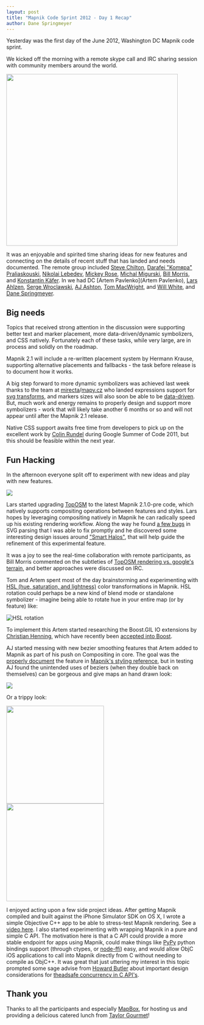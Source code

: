 ```yaml
---
layout: post
title: "Mapnik Code Sprint 2012 - Day 1 Recap"
author: Dane Springmeyer
---
```


Yesterday was the first day of the June 2012, Washington DC Mapnik code sprint.

We kicked off the morning with a remote skype call and IRC sharing session with community members around the world.

<a href="https://p.twimg.com/AvhgqEwCIAEUX8g.jpg">
<img src="https://p.twimg.com/AvhgqEwCIAEUX8g.jpg" width="450"/>
</a>

It was an enjoyable and spirited time sharing ideas for new features and connecting on the details of recent stuff that has landed and needs documented. The remote group included [Steve Chilton](https://twitter.com/#!/steev8), [Darafei "Komяpa" Praliaskouski](https://github.com/Komzpa), [Nikolai Lebedev](https://github.com/nlebedev), [Mickey Rose](https://github.com/lightmare), [Michal Migurski](https://github.com/migurski), [Bill Morris](https://github.com/wboykinm), and [Konstantin Käfer](https://github.com/kkaefer). In we had DC [Artem Pavlenko](Artem Pavlenko), [Lars Ahlzen](https://github.com/ahlzen), [Serge Wroclawski](https://github.com/emacsen), [AJ Ashton](https://github.com/ajashton), [Tom MacWright](https://github.com/tmcw), and [Will White](https://github.com/willwhite), and [Dane Springmeyer](https://github.com/springmeyer).

## Big needs
Topics that received strong attention in the discussion were supporting better text and marker placement, more data-driven/dynamic symbolizers, and CSS natively. Fortunately each of these tasks, while very large, are in process and solidly on the roadmap.

Mapnik 2.1 will include a re-written placement system by Hermann Krause, supporting alternative placements and fallbacks - the task before release is to document how it works.

A big step forward to more dynamic symbolizers was achieved last week thanks to the team at [mirecta](https://github.com/mirecta)/[mapy.cz](http://www.mapy.cz/) who landed expressions support for [svg transforms](https://github.com/mapnik/mapnik/pull/1243), and markers sizes will also soon be able to be [data-driven](https://github.com/mapnik/mapnik/pull/1255). But, much work and energy remains to properly design and support more symbolizers - work that will likely take another 6 months or so and will not appear until after the Mapnik 2.1 release.

Native CSS support awaits free time from developers to pick up on the excellent work by [Colin Rundel](https://github.com/mapnik/carto-parser) during Google Summer of Code 2011, but this should be feasible within the next year.

## Fun Hacking

In the afternoon everyone split off to experiment with new ideas and play with new features.


<img src="http://wiki.openstreetmap.org/w/images/7/74/TopOSM-logo.jpg">

Lars started upgrading [TopOSM](http://www.TopOSM.com/) to the latest Mapnik 2.1.0-pre code, which natively supports compositing operations between features and styles. Lars hopes by leveraging compositing natively in Mapnik he can radically speed up his existing rendering workflow. Along the way he found [a few bugs](https://github.com/mapnik/mapnik/issues/1256) in SVG parsing that I was able to fix promptly and he discovered some interesting design issues around ["Smart Halos"](https://github.com/mapnik/mapnik/issues/1259), that will help guide the refinement of this experimental feature.

It was a joy to see the real-time collaboration with remote participants, as Bill Morris commented on the subtleties of [TopOSM rendering vs. google's terrain](http://farm8.staticflickr.com/7073/7381097632_b8b78c237d_z.jpg), and better approaches were discussed on IRC.

Tom and Artem spent most of the day brainstorming and experimenting with [HSL (hue, saturation, and lightness)](http://en.wikipedia.org/wiki/HSL_and_HSV) color transformations in Mapnik. HSL rotation could perhaps be a new kind of blend mode or standalone symbolizer - imagine being able to rotate hue in your entire map (or by feature) like:

![HSL rotation](http://upload.wikimedia.org/wikipedia/commons/6/6e/Hue.gif)

To implement this Artem started researching the Boost.GIL IO extensions by [Christian Henning](http://lists.boost.org/boost-users/2008/09/40737.php), which have recently been [accepted into Boost](http://mateusz.loskot.net/2011/01/27/boost-gil-io-and-toolbox-extensions-accepted-into-boost/).

AJ started messing with new bezier smoothing features that Artem added to Mapnik as part of his push on Compositing in core. The goal was the [properly document](https://github.com/mapnik/reference.json/commit/66648bc7a403c6669f58dbb7e7cd404b55405232) the feature in [Mapnik's styling reference](https://github.com/mapnik/reference.json), but in testing AJ found the unintended uses of beziers (when they double back on themselves) can be gorgeous and give maps an hand drawn look:

<a href="http://a.tiles.mapbox.com/v3/aj.sketchy.html#4.00/-14.60/-218.65">
<img src="http://a.tiles.mapbox.com/v3/aj.sketchy/5/4/10.png" />
</a>

Or a trippy look:

<a href="http://dl.dropbox.com/u/2398828/scrot/smooth02.png">
<img src="http://dl.dropbox.com/u/2398828/scrot/smooth02.png" width="256" />
</a>

<a href="http://dl.dropbox.com/u/2398828/scrot/smooth01.png">
<img src="http://dl.dropbox.com/u/2398828/scrot/smooth01.png" width="256">
</a>


I enjoyed acting upon a few side project ideas. After getting Mapnik compiled and built against the iPhone Simulator SDK on OS X, I wrote a simple Objective C++ app to be able to stress-test Mapnik rendering. See a [video here](
http://f.cl.ly/items/1d3q2b1l2y0f0t2l2t0q/vector_ios_rendering.mov). I also started experimenting with wrapping Mapnik in a pure and simple C API. The motivation here is that a C API could provide a more stable endpoint for apps using Mapnik, could make things like [PyPy](http://pypy.org/) python bindings support (through ctypes, or [node-ffi](https://github.com/rbranson/node-ffi)) easy, and would allow ObjC iOS applications to call into Mapnik directly from C without needing to compile as ObjC++. It was great that just uttering my interest in this topic prompted some sage advise from [Howard Butler](https://github.com/hobu) about important design considerations for [theadsafe concurrency in C API's](https://twitter.com/howardbutler/status/214114362498101248).

## Thank you
Thanks to all the participants and especially [MapBox](https://twitter.com/#!/MapBox), for hosting us and providing a delicious catered lunch from [Taylor Gourmet](http://www.taylorgourmet.com/)!










